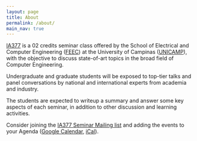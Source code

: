 ```yaml
---
layout: page
title: About
permalink: /about/
main_nav: true
---
```


<!--- [alt text]({{ site.baseurl }}/assets/profile-placeholder.gif "Profile Picture"){:.profile} --->



[IA377](https://www.cpg.feec.unicamp.br/cpg/lista/caderno_horario_show.php?id=1795) is a 02 credits seminar class offered by the School of Electrical and Computer Engineering ([FEEC](https://www.fee.unicamp.br/)) at the University of Campinas ([UNICAMP](https://www.unicamp.br/)), with the objective to discuss state-of-art topics in the broad field of Computer Engineering.

Undergraduate and graduate students will be exposed to top-tier talks and panel conversations by national and international experts from academia and industry.

The students are expected to writeup a summary and answer some key aspects of each seminar, in addition to other discussion and learning activities.

Consider joining the [IA377 Seminar Mailing list](https://groups.google.com/g/ia377-feec-unicamp/) and adding the events to your Agenda ([Google Calendar](https://calendar.google.com/calendar/embed?src=c_bd56c44a65b9dae27fe531b2b5c684a6c8fdf8a410edb595be2709bc16e55942%40group.calendar.google.com&ctz=America%2FSao_Paulo
), [iCal](https://calendar.google.com/calendar/ical/c_bd56c44a65b9dae27fe531b2b5c684a6c8fdf8a410edb595be2709bc16e55942%40group.calendar.google.com/public/basic.ics)).
